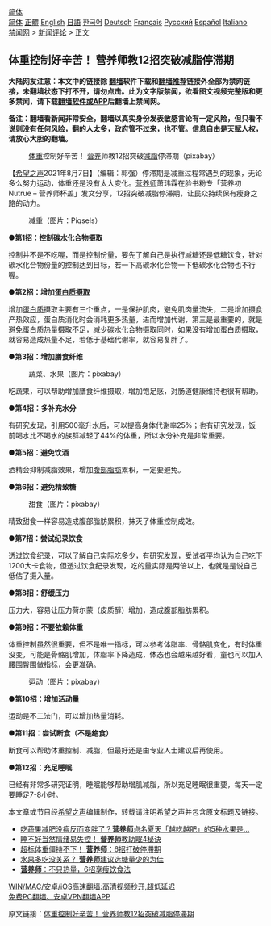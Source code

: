  <!-- 面包屑导航 --> <div class="breadcrumb"><!-- GTranslate: https://gtranslate.io/ -->  <div class="switcher notranslate">  <div class="selected">  <a href="#" onclick="return false;"> 简体</a>  </div>  <div class="option">  <a href="https://www.bannedbook.org" onclick="doGTranslate('zh-CN|zh-CN');jQuery('div.switcher div.selected a').html(jQuery(this).html());return false;" title="简体中文" class="nturl selected"> 简体</a>  <a href="https://www.bannedbook.org/zh-tw/" onclick="doGTranslate('zh-CN|zh-TW');jQuery('div.switcher div.selected a').html(jQuery(this).html());return false;" title="繁體中文" class="nturl"> 正體</a>  <a href="https://www.bannedbook.org/en/" onclick="doGTranslate('zh-CN|en');jQuery('div.switcher div.selected a').html(jQuery(this).html());return false;" title="English" class="nturl"> English</a>  <a href="https://www.bannedbook.org/ja/" onclick="doGTranslate('zh-CN|ja');jQuery('div.switcher div.selected a').html(jQuery(this).html());return false;" title="日本語" class="nturl"> 日語</a>  <a href="https://www.bannedbook.org/ko/" onclick="doGTranslate('zh-CN|ko');jQuery('div.switcher div.selected a').html(jQuery(this).html());return false;" title="한국어" class="nturl"> 한국어</a>  <a href="https://www.bannedbook.org/de/" onclick="doGTranslate('zh-CN|de');jQuery('div.switcher div.selected a').html(jQuery(this).html());return false;" title="Deutsch" class="nturl"> Deutsch</a>  <a href="https://www.bannedbook.org/fr/" onclick="doGTranslate('zh-CN|fr');jQuery('div.switcher div.selected a').html(jQuery(this).html());return false;" title="Français" class="nturl"> Français</a>  <a href="https://www.bannedbook.org/ru/" onclick="doGTranslate('zh-CN|ru');jQuery('div.switcher div.selected a').html(jQuery(this).html());return false;" title="Русский" class="nturl"> Русский</a>  <a href="https://www.bannedbook.org/es/" onclick="doGTranslate('zh-CN|es');jQuery('div.switcher div.selected a').html(jQuery(this).html());return false;" title="Español" class="nturl"> Español</a>  <a href="https://www.bannedbook.org/it/" onclick="doGTranslate('zh-CN|it');jQuery('div.switcher div.selected a').html(jQuery(this).html());return false;" title="Italiano" class="nturl"> Italiano</a>  </div>  </div>      <div class='breadcrumb-sub'><!-- Breadcrumb NavXT 6.3.0 --> <a href="https://www.bannedbook.org/" class="home">禁闻网</a> &gt; <a href="https://www.bannedbook.org/bnews/comments/" class="category">新闻评论</a> &gt; 正文</div></div><h2>体重控制好辛苦！ 营养师教12招突破减脂停滞期</h2> <p class="notice"><b>大陆网友注意：本文中的链接除 <a href="https://github.com/bannedbook/fanqiang" >翻墙</a>软件下载和<a href="https://github.com/killgcd/justmysocks/blob/master/README.md">翻墙推荐</a>链接外全部为禁网链接，未翻墙状态下打不开，请勿点击。此为文字版禁闻，欲看图文视频完整版和更多禁闻，请下载<a href="https://github.com/bannedbook/fanqiang">翻墙软件或APP</a>后翻墙上禁闻网。</p><p>备注：翻墙看新闻非常安全，翻墙以真实身份发表敏感言论有一定风险，但只看不说则没有任何风险，翻的人太多，政府管不过来，也不管。信息自由是天赋人权，请放心大胆的翻墙。</b></p>  <div class="entry"> <figure><figcaption><a href="https://www.bannedbook.org/bnews/tag/%E4%BD%93%E9%87%8D/" class="st_tag internal_tag" rel="tag" title="标签 体重 下的日志">体重</a>控制好辛苦！ <a href="https://www.bannedbook.org/bnews/tag/%E8%90%A5%E5%85%BB/" class="st_tag internal_tag" rel="tag" title="标签 营养 下的日志">营养</a>师教12招突破<a href="https://www.bannedbook.org/bnews/tag/%E5%87%8F%E8%84%82/" class="st_tag internal_tag" rel="tag" title="标签 减脂 下的日志">减脂</a>停滞期（pixabay）</figcaption></figure> <p>【<span class='wp_keywordlink_affiliate'><a href="https://www.soundofhope.org" title="希望之声" target="_blank">希望之声</a></span>2021年8月7日】（编辑：郭强）停滞期是减重过程常遇到的现象，无论多么努力运动，体重还是没有太大变化。<a href="https://www.bannedbook.org/bnews/tag/%e8%90%a5%e5%85%bb%e5%b8%88/" class="st_tag internal_tag" rel="tag" title="标签 营养师 下的日志">营养师</a>萧玮霖在脸书粉专「营养初 Nutrue &#8211; 营养师杯盖」发文分享，12招突破减脂停滞期，让民众持续保有瘦身之路的动力。</p> <figure><figcaption>减重（图片：Piqsels）</figcaption></figure> <p><strong>●第1招：控制<a href="https://www.bannedbook.org/bnews/tag/%E7%A2%B3%E6%B0%B4%E5%8C%96%E5%90%88%E7%89%A9/" class="st_tag internal_tag" rel="tag" title="标签 碳水化合物 下的日志">碳水化合物</a>摄取</strong></p> <p>控制并不是不吃喔，而是控制份量，要先了解自己是执行减糖还是低糖饮食，针对碳水化合物份量的控制达到目标，若一下高碳水化合物一下低碳水化合物也不行喔。</p> <p><strong>●第2招：增加<a href="https://www.bannedbook.org/bnews/tag/%E8%9B%8B%E7%99%BD%E8%B4%A8%E6%91%84%E5%8F%96/" class="st_tag internal_tag" rel="tag" title="标签 蛋白质摄取 下的日志">蛋白质摄取</a></strong></p> <p>增加<a href="https://www.bannedbook.org/bnews/tag/%E8%9B%8B%E7%99%BD%E8%B4%A8/" class="st_tag internal_tag" rel="tag" title="标签 蛋白质 下的日志">蛋白质</a>摄取主要有三个重点，一是保护肌肉，避免肌肉量流失，二是增加摄食产热效应，蛋白质消化时会消耗更多热量，进而增加代谢，第三是最重要的，就是避免蛋白质热量摄取不足，减少碳水化合物摄取同时，如果没有增加蛋白质摄取，就容易造成热量不足，若低于基础代谢率，就容易复胖了。</p> <p><strong>●第3招：增加膳食纤维</strong></p> <figure><figcaption>蔬菜、水果（图片：pixabay）</figcaption></figure> <p>吃蔬果，可以帮助增加膳食纤维摄取，增加饱足感，对肠道健康维持也很有帮助。</p>  <p><strong>●第4招：多补充水分</strong></p> <p>有研究发现，引用500毫升水后，可以提高身体代谢率25%；也有研究发现，饭前喝水比不喝水的族群减轻了44%的体重，所以水分补充是非常重要。</p> <p><strong>●第5招：避免饮酒</strong></p> <p>酒精会抑制减脂效果，增加<a href="https://www.bannedbook.org/bnews/tag/%E8%85%B9%E9%83%A8%E8%84%82%E8%82%AA/" class="st_tag internal_tag" rel="tag" title="标签 腹部脂肪 下的日志">腹部脂肪</a>累积，一定要避免。</p> <p><strong>●第6招：避免精致糖</strong></p> <figure><figcaption>甜食（图片：pixabay）</figcaption></figure> <p>精致甜食一样容易造成腹部脂肪累积，抹灭了体重控制成效。</p> <p><strong>●第7招：尝试纪录饮食</strong></p>  <p>透过饮食纪录，可以了解自己实际吃多少，有研究发现，受试者平均认为自己吃下1200大卡食物，但透过饮食纪录发现，吃的量实际是两倍以上，也就是是说自己低估了摄入量。</p> <p><strong>●第8招：舒缓压力</strong></p> <p>压力大，容易让压力荷尔蒙（皮质醇）增加，造成腹部脂肪累积。</p> <p><strong>●第9招：不要依赖体重</strong></p> <p>体重控制虽然很重要，但不是唯一指标，可以参考体脂率、骨骼肌变化，有时体重没变，可能是骨骼肌增加，体脂率下降造成，体态也会越来越好看，童也可以加入腰围臀围做指标，会更准确。</p> <figure><figcaption>运动（图片：pixabay）</figcaption></figure> <p><strong>●第10招：增加活动量</strong></p> <p>运动是不二法门，可以增加热量消耗。</p>  <p><strong>●第11招：尝试断食（不是绝食）</strong></p> <p>断食可以帮助体重控制、减脂，但最好还是由专业人士建议后再使用。</p> <p><strong>●第12招：充足睡眠</strong></p> <p>已经有非常多研究证明，睡眠能够帮助增肌减脂，所以充足睡眠很重要，每天一定要睡足7-8小时。</p> <p>本文章或节目经<a href="https://www.bannedbook.org/bnews/tag/%e5%b8%8c%e6%9c%9b%e4%b9%8b%e5%a3%b0/" class="st_tag internal_tag" rel="tag" title="标签 希望之声 下的日志">希望之声</a>编辑制作，转载请注明希望之声并包含原文标题及链接。 </p> <ul class='op-related-articles' title='相关阅读'> <li><a href='https://www.bannedbook.org/bnews/comments/20210807/1601704.html' target='_blank'>吃蔬果减肥没瘦反而变胖了？<b>营养师</b>点名夏天「越吃越肥」的5种水果是...</a></li> <li><a href='https://www.bannedbook.org/bnews/comments/20210806/1601608.html' target='_blank'>睡不好当然情绪易失控！ <b>营养师</b>教助眠4秘诀</a></li> <li><a href='https://www.bannedbook.org/bnews/comments/20210806/1601366.html' target='_blank'>超标体重僵持不下！ <b>营养师</b>：6招打破停滞期</a></li> <li><a href='https://www.bannedbook.org/bnews/comments/20210805/1600699.html' target='_blank'>水果多吃没关系？ <b>营养师</b>建议选糖量少的为佳</a></li> <li><a href='https://www.bannedbook.org/bnews/comments/20210805/1600348.html' target='_blank'><b>营养师</b>：不只热量，6招享瘦饮食法</a></li> </ul> <p class="texttj"> <a href="https://github.com/bannedbook/fanqiang/wiki/V2ray%E6%9C%BA%E5%9C%BA" target="_blank">WIN/MAC/安卓/iOS高速翻墙:高清视频秒开,超低延迟</a><br/> <a href="https://github.com/bannedbook/fanqiang/wiki/%E7%A6%81%E9%97%BB%E7%BD%91%E5%AE%89%E5%8D%93%E7%BF%BB%E5%A2%99%E6%96%B0%E9%97%BBAPP" target="_blank">免费PC翻墙、安卓VPN翻墙APP</a></p><p>原文链接：<a class="src_link"  href="https://www.soundofhope.org/post/517655" target="_blank">体重控制好辛苦！ 营养师教12招突破减脂停滞期</a></p> <a name='sharetosocial'></a>  <div style="margin-bottom:5px;padding-bottom:5px;clear:both"> <div id="archive-pix-1" class="banner-ads"> <!-- AuctionX Display platform tag START --> <div id="26318x728x90x621x_ADSLOT2" clicktrack="%%CLICK_URL_ESC%%"></div> <!-- AuctionX Display platform tag END --> </div> <div id="archive-pix-2" class="banner-ads"> <!-- AuctionX Display platform tag START --> <div id="26315x300x250x621x_ADSLOT2" clicktrack="%%CLICK_URL_ESC%%"></div> <!-- AuctionX Display platform tag END --> </div> </div>  <div id="archive-pix-1" class="banner-ads"> <!-- AuctionX Display platform tag START --> <div id="26318x728x90x621x_ADSLOT3" clicktrack="%%CLICK_URL_ESC%%"></div> <!-- AuctionX Display platform tag END --> </div> </div><!--END ENTRY--> 